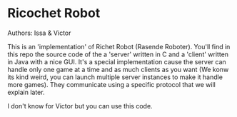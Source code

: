 # Ricochet Robot

Authors:
Issa & Victor


This is an 'implementation' of Richet Robot (Rasende Roboter).
You'll find in this repo the source code of the a 'server' written in C and a 'client' written in Java with a nice GUI. It's a special implementation cause the server can handle only one game at a time and as much clients as you want (We konw its kind weird, you can launch multiple server instances to make it handle more games).
They communicate using a specific protocol that we will explain later.


I don't know for Victor but you can use this code.
